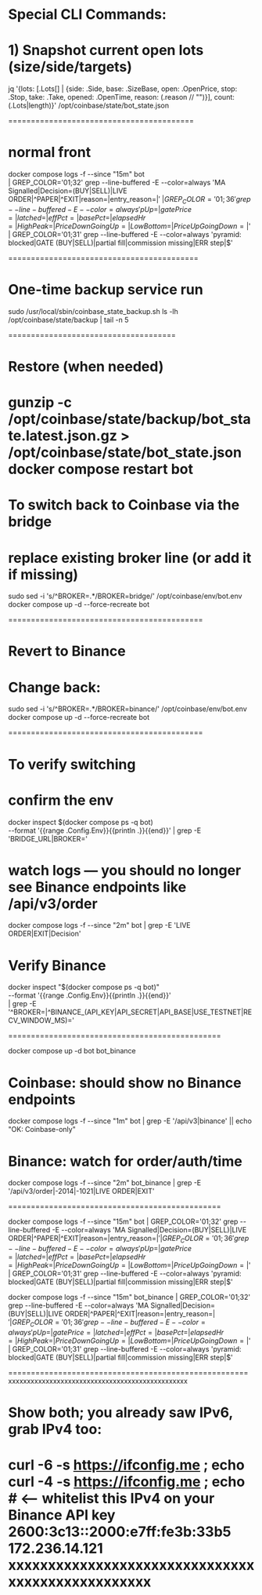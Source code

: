 # Special CLI Commands:

# 1) Snapshot current open lots (size/side/targets)
jq '{lots: [.Lots[] | {side: .Side, base: .SizeBase, open: .OpenPrice, stop: .Stop, take: .Take, opened: .OpenTime, reason: (.reason // "")}],
     count: (.Lots|length)}' /opt/coinbase/state/bot_state.json

=========================================
# normal front
docker compose logs -f --since "15m" bot \
| GREP_COLOR='01;32' grep --line-buffered -E --color=always 'MA Signalled|Decision=(BUY|SELL)|LIVE ORDER|^PAPER|^EXIT|reason=|entry_reason=|$' \
| GREP_COLOR='01;36' grep --line-buffered -E --color=always 'pUp=|gatePrice=|latched=|effPct=|basePct=|elapsedHr=|HighPeak=|PriceDownGoingUp=|LowBottom=|PriceUpGoingDown=|$' \
| GREP_COLOR='01;31' grep --line-buffered -E --color=always 'pyramid: blocked|GATE (BUY|SELL)|partial fill|commission missing|ERR step|$'

==========================================

# One-time backup service run
sudo /usr/local/sbin/coinbase_state_backup.sh
ls -lh /opt/coinbase/state/backup | tail -n 5

=====================================

# Restore (when needed)
gunzip -c /opt/coinbase/state/backup/bot_state.latest.json.gz > /opt/coinbase/state/bot_state.json
docker compose restart bot
====================================
# To switch back to Coinbase via the bridge
# replace existing broker line (or add it if missing)
sudo sed -i 's/^BROKER=.*/BROKER=bridge/' /opt/coinbase/env/bot.env 
docker compose up -d --force-recreate bot

===========================================
# Revert to Binance 
# Change back:
sudo sed -i 's/^BROKER=.*/BROKER=binance/' /opt/coinbase/env/bot.env
docker compose up -d --force-recreate bot

===========================================
# To verify switching
# confirm the env
docker inspect $(docker compose ps -q bot) \
  --format '{{range .Config.Env}}{{println .}}{{end}}' | grep -E 'BRIDGE_URL|BROKER='

# watch logs — you should no longer see Binance endpoints like /api/v3/order
docker compose logs -f --since "2m" bot | grep -E 'LIVE ORDER|EXIT|Decision'

# Verify Binance
docker inspect "$(docker compose ps -q bot)" \
  --format '{{range .Config.Env}}{{println .}}{{end}}' \
  | grep -E '^BROKER=|^BINANCE_(API_KEY|API_SECRET|API_BASE|USE_TESTNET|RECV_WINDOW_MS)='

===============================================

docker compose up -d bot bot_binance

# Coinbase: should show no Binance endpoints
docker compose logs -f --since "1m" bot | grep -E '/api/v3|binance' || echo "OK: Coinbase-only"

# Binance: watch for order/auth/time
docker compose logs -f --since "2m" bot_binance | grep -E '/api/v3/order|-2014|-1021|LIVE ORDER|EXIT'


===============================================

 docker compose logs -f --since "15m" bot | GREP_COLOR='01;32' grep --line-buffered -E --color=always 'MA Signalled|Decision=(BUY|SELL)|LIVE ORDER|^PAPER|^EXIT|reason=|entry_reason=|$' | GREP_COLOR='01;36' grep --line-buffered -E --color=always 'pUp=|gatePrice=|latched=|effPct=|basePct=|elapsedHr=|HighPeak=|PriceDownGoingUp=|LowBottom=|PriceUpGoingDown=|$' | GREP_COLOR='01;31' grep --line-buffered -E --color=always 'pyramid: blocked|GATE (BUY|SELL)|partial fill|commission missing|ERR step|$'

  docker compose logs -f --since "15m" bot_binance | GREP_COLOR='01;32' grep --line-buffered -E --color=always 'MA Signalled|Decision=(BUY|SELL)|LIVE ORDER|^PAPER|^EXIT|reason=|entry_reason=|$' | GREP_COLOR='01;36' grep --line-buffered -E --color=always 'pUp=|gatePrice=|latched=|effPct=|basePct=|elapsedHr=|HighPeak=|PriceDownGoingUp=|LowBottom=|PriceUpGoingDown=|$' | GREP_COLOR='01;31' grep --line-buffered -E --color=always 'pyramid: blocked|GATE (BUY|SELL)|partial fill|commission missing|ERR step|$'

=====================================================
  xxxxxxxxxxxxxxxxxxxxxxxxxxxxxxxxxxxxxxxxxxxxxxxx
# Show both; you already saw IPv6, grab IPv4 too:
curl -6 -s https://ifconfig.me ; echo
curl -4 -s https://ifconfig.me ; echo   # <-- whitelist this IPv4 on your Binance API key
2600:3c13::2000:e7ff:fe3b:33b5
172.236.14.121
  xxxxxxxxxxxxxxxxxxxxxxxxxxxxxxxxxxxxxxxxxxxxxxxxx
=======================================================



